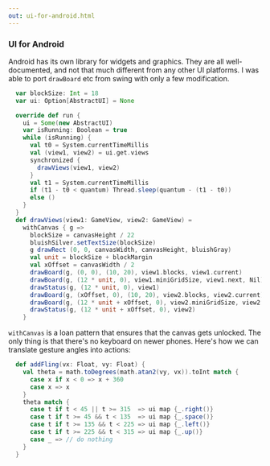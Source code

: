 ```yaml
---
out: ui-for-android.html
---
```


### UI for Android

Android has its own library for widgets and graphics. They are all well-documented, and not that much different from any other UI platforms. I was able to port `drawBoard` etc from swing with only a few modification.

```scala
  var blockSize: Int = 18
  var ui: Option[AbstractUI] = None

  override def run {
    ui = Some(new AbstractUI)
    var isRunning: Boolean = true
    while (isRunning) {
      val t0 = System.currentTimeMillis
      val (view1, view2) = ui.get.views
      synchronized {
        drawViews(view1, view2)
      }
      val t1 = System.currentTimeMillis
      if (t1 - t0 < quantum) Thread.sleep(quantum - (t1 - t0))
      else ()
    }
  }
  def drawViews(view1: GameView, view2: GameView) =
    withCanvas { g =>
      blockSize = canvasHeight / 22
      bluishSilver.setTextSize(blockSize)
      g drawRect (0, 0, canvasWidth, canvasHeight, bluishGray)
      val unit = blockSize + blockMargin
      val xOffset = canvasWidth / 2
      drawBoard(g, (0, 0), (10, 20), view1.blocks, view1.current)
      drawBoard(g, (12 * unit, 0), view1.miniGridSize, view1.next, Nil)
      drawStatus(g, (12 * unit, 0), view1)
      drawBoard(g, (xOffset, 0), (10, 20), view2.blocks, view2.current)
      drawBoard(g, (12 * unit + xOffset, 0), view2.miniGridSize, view2.next, Nil)
      drawStatus(g, (12 * unit + xOffset, 0), view2)
    }
```

`withCanvas` is a loan pattern that ensures that the canvas gets unlocked. The only thing is that there's no keyboard on newer phones. Here's how we can translate gesture angles into actions:

```scala
  def addFling(vx: Float, vy: Float) {
    val theta = math.toDegrees(math.atan2(vy, vx)).toInt match {
      case x if x < 0 => x + 360
      case x => x
    }
    theta match {
      case t if t < 45 || t >= 315  => ui map {_.right()}
      case t if t >= 45 && t < 135  => ui map {_.space()}
      case t if t >= 135 && t < 225 => ui map {_.left()}
      case t if t >= 225 && t < 315 => ui map {_.up()}
      case _ => // do nothing
    }
  }
```
